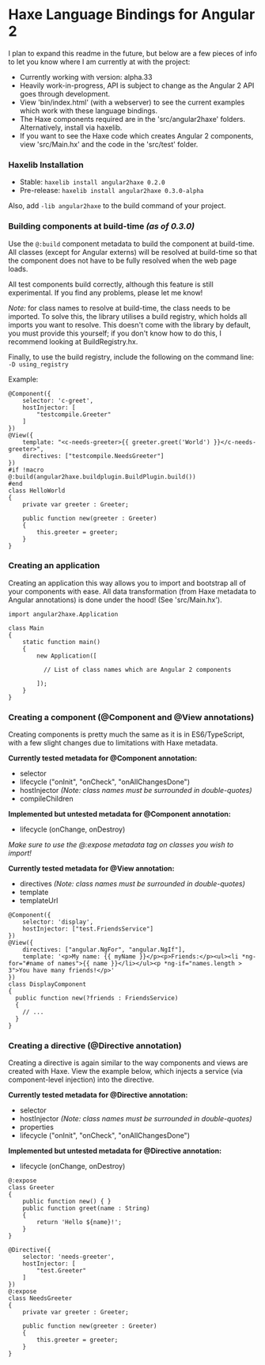 Haxe Language Bindings for Angular 2
===

I plan to expand this readme in the future, but below are a few pieces of info to let you know where I am currently at with the project:

* Currently working with version: alpha.33
* Heavily work-in-progress, API is subject to change as the Angular 2 API goes through development.
* View 'bin/index.html' (with a webserver) to see the current examples which work with these language bindings.
* The Haxe components required are in the 'src/angular2haxe' folders. Alternatively, install via haxelib.
* If you want to see the Haxe code which creates Angular 2 components, view 'src/Main.hx' and the code in the 'src/test' folder.

### Haxelib Installation
* Stable: ```haxelib install angular2haxe 0.2.0```
* Pre-release: ```haxelib install angular2haxe 0.3.0-alpha```

Also, add ```-lib angular2haxe``` to the build command of your project.

### Building components at build-time *(as of 0.3.0)*
Use the ```@:build``` component metadata to build the component
at build-time. All classes (except for Angular externs) will be resolved
at build-time so that the component does not have to be fully resolved when
the web page loads.

All test components build correctly, although this feature is still experimental.
If you find any problems, please let me know!

*Note:* for class names to resolve at build-time, the class needs to be imported. To
solve this, the library utilises a build registry, which holds all imports you want to
resolve. This doesn't come with the library by default, you must provide this yourself; if
you don't know how to do this, I recommend looking at BuildRegistry.hx.

Finally, to use the build registry, include the following on the command line:
```-D using_registry```

Example:
```
@Component({
	selector: 'c-greet',
	hostInjector: [
		"testcompile.Greeter"
	]
})
@View({
	template: "<c-needs-greeter>{{ greeter.greet('World') }}</c-needs-greeter>",
	directives: ["testcompile.NeedsGreeter"]
})
#if !macro
@:build(angular2haxe.buildplugin.BuildPlugin.build())
#end
class HelloWorld
{
	private var greeter : Greeter;
	
	public function new(greeter : Greeter) 
	{
		this.greeter = greeter;
	}
}
```

### Creating an application
Creating an application this way allows you to import and bootstrap all of your components with ease. All data transformation (from Haxe metadata to Angular annotations) is done under the hood! (See 'src/Main.hx').
```
import angular2haxe.Application

class Main
{
    static function main()
    {
  		new Application([
    		
    	  // List of class names which are Angular 2 components
  			
  		]);
    }
}
```

### Creating a component (@Component and @View annotations)
Creating components is pretty much the same as it is in ES6/TypeScript, with a few slight changes due to limitations with Haxe metadata.

**Currently tested metadata for @Component annotation:**
* selector
* lifecycle ("onInit", "onCheck", "onAllChangesDone")
* hostInjector *(Note: class names must be surrounded in double-quotes)*
* compileChildren

**Implemented but untested metadata for @Component annotation:**
* lifecycle (onChange, onDestroy)

*Make sure to use the @:expose metadata tag on classes you wish to import!*

**Currently tested metadata for @View annotation:**
* directives *(Note: class names must be surrounded in double-quotes)*
* template
* templateUrl

```
@Component({ 
	selector: 'display',
	hostInjector: ["test.FriendsService"]
})
@View({ 
	directives: ["angular.NgFor", "angular.NgIf"],
	template: '<p>My name: {{ myName }}</p><p>Friends:</p><ul><li *ng-for="#name of names">{{ name }}</li></ul><p *ng-if="names.length > 3">You have many friends!</p>'
})
class DisplayComponent
{
  public function new(?friends : FriendsService)
  {
    // ...  
  }
}
```

### Creating a directive (@Directive annotation)
Creating a directive is again similar to the way components and views are created with Haxe. View the example below, which injects a service (via component-level injection) into the directive.

**Currently tested metadata for @Directive annotation:**
* selector
* hostInjector *(Note: class names must be surrounded in double-quotes)*
* properties
* lifecycle ("onInit", "onCheck", "onAllChangesDone")

**Implemented but untested metadata for @Directive annotation:**
* lifecycle (onChange, onDestroy)

```
@:expose
class Greeter
{
	public function new() { }
	public function greet(name : String)
	{
		return 'Hello ${name}!';
	}
}

@Directive({
	selector: 'needs-greeter',
	hostInjector: [
		"test.Greeter"
	]
})
@:expose
class NeedsGreeter
{
	private var greeter : Greeter;
	
	public function new(greeter : Greeter)
	{
		this.greeter = greeter;
	}
}
```
